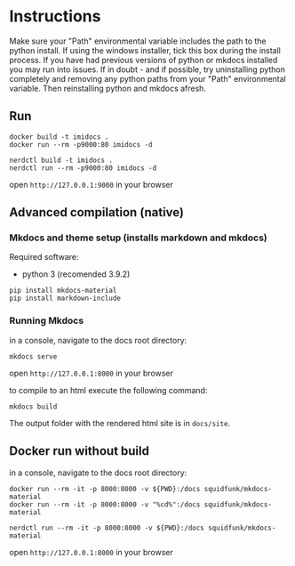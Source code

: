 # Instructions

Make sure your "Path" environmental variable includes the path to the python install. 
If using the windows installer, tick this box during the install process. 
If you have had previous versions of python or mkdocs installed you may run into issues. If in doubt - and if possible, try uninstalling python completely and removing any python paths from your "Path" environmental variable. Then reinstalling python and mkdocs afresh.

## Run

```shell
docker build -t imidocs .
docker run --rm -p9000:80 imidocs -d
```
```shell
nerdctl build -t imidocs .
nerdctl run --rm -p9000:80 imidocs -d
```
open `http://127.0.0.1:9000` in your browser


## Advanced compilation (native)

### Mkdocs and theme setup (installs markdown and mkdocs)

Required software: 

* python 3 (recomended 3.9.2)


```shell
pip install mkdocs-material
pip install markdown-include
```

### Running Mkdocs

in a console, navigate to the docs root directory:

```shell
mkdocs serve
```
open `http://127.0.0.1:8000` in your browser

to compile to an html execute the following command:
```shell
mkdocs build
```
The output folder with the rendered html site is in `docs/site`.

## Docker run without build


in a console, navigate to the docs root directory:

```shell
docker run --rm -it -p 8000:8000 -v ${PWD}:/docs squidfunk/mkdocs-material
docker run --rm -it -p 8000:8000 -v "%cd%":/docs squidfunk/mkdocs-material

```
```
nerdctl run --rm -it -p 8000:8000 -v ${PWD}:/docs squidfunk/mkdocs-material

```
open `http://127.0.0.1:8000` in your browser

